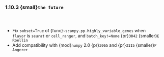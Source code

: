 ### 1.10.3 {small}`the future`

```{rubric} Development features
```

```{rubric} Docs
```

```{rubric} Bug fixes
```

* Fix `subset=True` of {func}`~scanpy.pp.highly_variable_genes` when `flavor` is `seurat` or `cell_ranger`, and `batch_key!=None` {pr}`3042` {smaller}`E Roellin`
* Add compatibility with {mod}`numpy` 2.0 {pr}`3065` and {pr}`3115` {smaller}`P Angerer`

```{rubric} Performance
```
